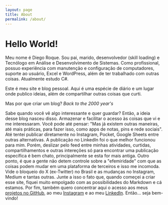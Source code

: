 ```yaml
---
layout: page
title: About
permalink: /about/
---
```


# Hello World!

Meu nome é Diego Roque. Sou pai, marido, desenvolvedor (skill loading) e Tecnólogo em Análise e Desenvolvimento de Sistemas. Como profissional, possuo experiência com manutenção e configuração de computadores, suporte ao usuário, Excel e WordPress, além de ter trabalhado com outras coisas. Atualmente estudo C#.

Este é meu site e blog pessoal. Aqui é uma espécie de diário e um lugar onde publico ideias, além de compartilhar outras coisas que curti.

Mas por que criar um blog? *Back to the 2000 year's*

Sabe quando você vê algo interessante e quer guardar? Então, a ideia desse blog nasceu disso. Armazenar e facilitar o acesso às coisas que vi e me interessaram. Você pode até pensar: "Mas já existem outras maneiras, até mais práticas, para fazer isso, como apps de notas, pins e rede sociais". Até tentei publicar diretamente no Instagram, Pocket, Google Sheets entre outras alternativas. A publicação no LinkedIn foi o que melhor funcionou para mim. Porém, deslizar pelo feed entre minhas atividades, curtidas, compartilhamentos e outras intereções só para encontrar uma publicação específica é bem chato, principalmente se esta for mais antiga. Outro ponto, é que a gente não detem controle sobre a "efemiridade" com que as coisas podem mudar em uma plataforma de terceiros e isso me incomoda. Vide o bloqueio do X (ex-Twitter) no Brasil e as mudanças no Instagram, Medium e tantas outras. Junte a isso o fato que, quando começei a criar esse site, fiquei muito empolgado com as possibilidades do Markdown e cá estamos. Por fim, também quero concentrar aqui o acesso aos meus [projetos no GitHub](https://github.com/diegojoroque), ao meu [Instagram](https://instagram.com/diegojoroque) e ao meu [LinkedIn](https://br.linkedin.com/in/diegojoroque). Então... seja bem-vindo!
